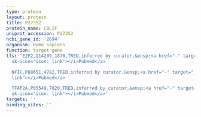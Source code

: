 ```yaml
---
type: protein
layout: protein
title: P27352
protein_name: CBLIF
uniprot_accession: P27352
ncbi_gene_id: '2694'
organism: Homo sapiens
function: target gene
tfs: 'E2F2,Q14209,1870,TRED,inferred by curator,&ensp;<a href="-" target="_blank"><i
  uk-icon="icon: link"></i>Pubmed</a>

  NFIC,P08651,4782,TRED,inferred by curator,&ensp;<a href="-" target="_blank"><i uk-icon="icon:
  link"></i>Pubmed</a>

  TFAP2A,P05549,7020,TRED,inferred by curator,&ensp;<a href="-" target="_blank"><i
  uk-icon="icon: link"></i>Pubmed</a>'
targets: ''
binding_sites: ''
---
```

